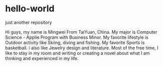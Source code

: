 # hello-world
just another repository



Hi guys, my name is Mingwei
From TaiYuan, China.
My major is Computer Science - Applie Program
with Business Minor.
My favorite lifestyle is Outdoor activity like Skiing, diving and fishing.
My favorite Sports is basketball.
i also like Jewelry design and literature. Most of the free time, I like to stay in my room and writing or creating a novel about what I am thinking and experienced in my life.
